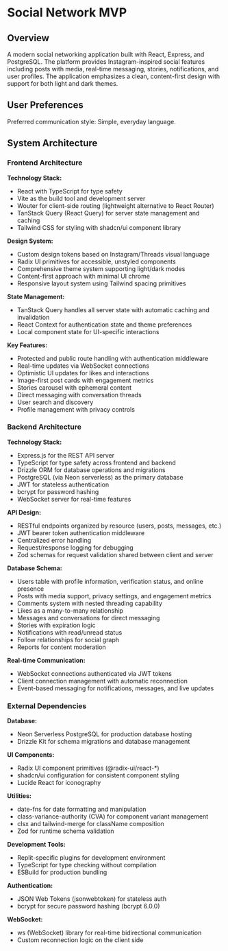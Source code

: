 # Social Network MVP

## Overview

A modern social networking application built with React, Express, and PostgreSQL. The platform provides Instagram-inspired social features including posts with media, real-time messaging, stories, notifications, and user profiles. The application emphasizes a clean, content-first design with support for both light and dark themes.

## User Preferences

Preferred communication style: Simple, everyday language.

## System Architecture

### Frontend Architecture

**Technology Stack:**
- React with TypeScript for type safety
- Vite as the build tool and development server
- Wouter for client-side routing (lightweight alternative to React Router)
- TanStack Query (React Query) for server state management and caching
- Tailwind CSS for styling with shadcn/ui component library

**Design System:**
- Custom design tokens based on Instagram/Threads visual language
- Radix UI primitives for accessible, unstyled components
- Comprehensive theme system supporting light/dark modes
- Content-first approach with minimal UI chrome
- Responsive layout system using Tailwind spacing primitives

**State Management:**
- TanStack Query handles all server state with automatic caching and invalidation
- React Context for authentication state and theme preferences
- Local component state for UI-specific interactions

**Key Features:**
- Protected and public route handling with authentication middleware
- Real-time updates via WebSocket connections
- Optimistic UI updates for likes and interactions
- Image-first post cards with engagement metrics
- Stories carousel with ephemeral content
- Direct messaging with conversation threads
- User search and discovery
- Profile management with privacy controls

### Backend Architecture

**Technology Stack:**
- Express.js for the REST API server
- TypeScript for type safety across frontend and backend
- Drizzle ORM for database operations and migrations
- PostgreSQL (via Neon serverless) as the primary database
- JWT for stateless authentication
- bcrypt for password hashing
- WebSocket server for real-time features

**API Design:**
- RESTful endpoints organized by resource (users, posts, messages, etc.)
- JWT bearer token authentication middleware
- Centralized error handling
- Request/response logging for debugging
- Zod schemas for request validation shared between client and server

**Database Schema:**
- Users table with profile information, verification status, and online presence
- Posts with media support, privacy settings, and engagement metrics
- Comments system with nested threading capability
- Likes as a many-to-many relationship
- Messages and conversations for direct messaging
- Stories with expiration logic
- Notifications with read/unread status
- Follow relationships for social graph
- Reports for content moderation

**Real-time Communication:**
- WebSocket connections authenticated via JWT tokens
- Client connection management with automatic reconnection
- Event-based messaging for notifications, messages, and live updates

### External Dependencies

**Database:**
- Neon Serverless PostgreSQL for production database hosting
- Drizzle Kit for schema migrations and database management

**UI Components:**
- Radix UI component primitives (@radix-ui/react-*)
- shadcn/ui configuration for consistent component styling
- Lucide React for iconography

**Utilities:**
- date-fns for date formatting and manipulation
- class-variance-authority (CVA) for component variant management
- clsx and tailwind-merge for className composition
- Zod for runtime schema validation

**Development Tools:**
- Replit-specific plugins for development environment
- TypeScript for type checking without compilation
- ESBuild for production bundling

**Authentication:**
- JSON Web Tokens (jsonwebtoken) for stateless auth
- bcrypt for secure password hashing (bcrypt 6.0.0)

**WebSocket:**
- ws (WebSocket) library for real-time bidirectional communication
- Custom reconnection logic on the client side